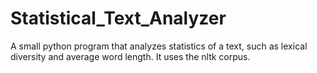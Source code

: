 # Statistical_Text_Analyzer
A small python program that analyzes statistics of a text, such as lexical diversity and average word length. It uses the nltk corpus.
